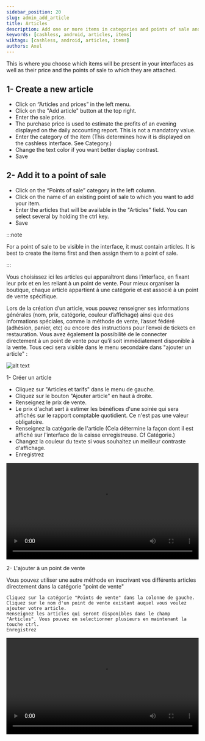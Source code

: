 ```yaml
---
sidebar_position: 20
slug: admin_add_article
title: Articles
description: Add one or more items in categories and points of sale and assign them a price.
keywords: [cashless, android, articles, items]
wiktags: [cashless, android, articles, items]
authors: Axel
---
```


This is where you choose which items will be present in your interfaces as well as their price and the points 
of sale to which they are attached.

## 1- Create a new article

- Click on “Articles and prices” in the left menu.
- Click on the "Add article" button at the top right.
- Enter the sale price.
- The purchase price is used to estimate the profits of an evening displayed on the daily accounting report. This is not a mandatory value.
- Enter the category of the item (This determines how it is displayed on the cashless interface. See Category.)
- Change the text color if you want better display contrast.
- Save

## 2- Add it to a point of sale


- Click on the “Points of sale” category in the left column.
- Click on the name of an existing point of sale to which you want to add your item.
- Enter the articles that will be available in the "Articles" field. You can select several by holding the ctrl key.
- Save

:::note

For a point of sale to be visible in the interface, it must contain articles. 
It is best to create the items first and then assign them to a point of sale.

:::



Vous choisissez ici les articles qui apparaîtront dans l’interface, en fixant leur prix et en les reliant à un point de vente. 
Pour mieux organiser la boutique, chaque article appartient à une catégorie et est associé à un point de vente spécifique.

Lors de la création d’un article, vous pouvez renseigner ses informations générales (nom, prix, catégorie, couleur d’affichage) ainsi que des informations spéciales, comme la méthode de vente, l’asset fédéré (adhésion, panier, etc) ou encore des instructions pour l’envoi de tickets en restauration. 
Vous avez également la possibilité de le connecter directement à un point de vente pour qu’il soit immédiatement disponible à la vente.
Tous ceci sera visible dans le menu secondaire dans "ajouter un article" :

![alt text](menu-article.png)

1- Créer un article

- Cliquez sur "Articles et tarifs" dans le menu de gauche.
- Cliquez sur le bouton "Ajouter article" en haut à droite.
- Renseignez le prix de vente.
- Le prix d'achat sert à estimer les bénéfices d'une soirée qui sera affichés sur le rapport comptable quotidient. Ce n'est pas une valeur obligatoire.
- Renseignez la catégorie de l'article (Cela détermine la façon dont il est affiché sur l'interface de la caisse enregistreuse. Cf Catégorie.)
- Changez la couleur du texte si vous souhaitez un meilleur contraste d'affichage.
- Enregistrez

<video width="100%" controls src="/img/ajout-article-pdv.mp4" title="Title"></video>


2- L'ajouter à un point de vente

Vous pouvez utiliser une autre méthode en inscrivant vos différents articles directement dans la catégorie "point de vente"

    Cliquez sur la catégorie "Points de vente" dans la colonne de gauche.
    Cliquez sur le nom d'un point de vente existant auquel vous voulez ajouter votre article.
    Renseignez les articles qui seront disponibles dans le champ "Articles". Vous pouvez en selectionner plusieurs en maintenant la touche ctrl.
    Enregistrez

<video width="100%" controls src="/img/article-pdv-bis.mp4"></video>